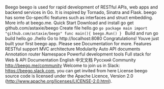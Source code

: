 Beego beego is used for rapid development of RESTful APIs, web apps and backend services in Go. It is inspired by Tornado, Sinatra and Flask. beego has some Go-specific features such as interfaces and struct embedding. More info at beego.me. Quick Start Download and install go get github.com/astaxie/beego Create file hello.go ```go package main import "github.com/astaxie/beego" func main(){ beego.Run() } ``` Build and run go build hello.go ./hello Go to http://localhost:8080 Congratulations! Youve just built your first beego app. Please see Documentation for more. Features RESTful support MVC architecture Modularity Auto API documents Annotation router Namespace Powerful development tools Full stack for Web & API Documentation English 中文文档 Русский Community http://beego.me/community Welcome to join us in Slack: https://beego.slack.com, you can get invited from here License beego source code is licensed under the Apache Licence, Version 2.0 (http://www.apache.org/licenses/LICENSE-2.0.html).